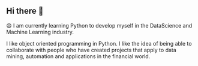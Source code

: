 ## Hi there 👋

😄
I am currently learning Python to develop myself in the DataScience and Machine Learning industry. 

I like object oriented programming in Python.
I like the idea of being able to collaborate with people who have created projects that apply to data mining, automation and applications in the financial world.
